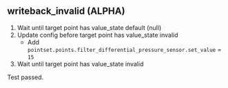 
## writeback_invalid (ALPHA)

1. Wait until target point has value_state default (null)
1. Update config before target point has value_state invalid
    * Add `pointset.points.filter_differential_pressure_sensor.set_value` = `15`
1. Wait until target point has value_state invalid

Test passed.
